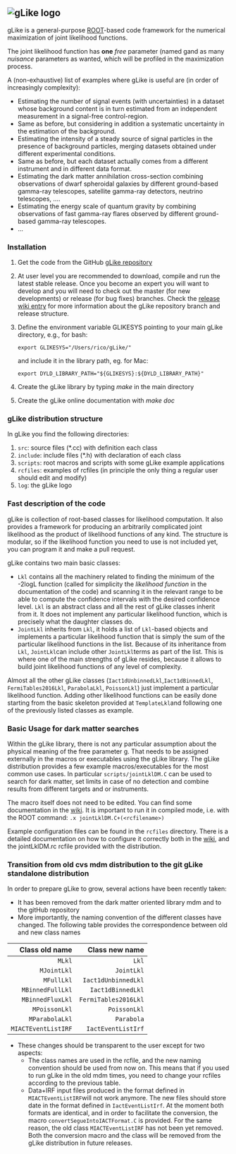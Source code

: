 ![gLike logo](https://github.com/javierrico/gLike/raw/master/logo/gLike_logo_small.png "gLike logo")
------------------------------------------------------------------------------------------------

gLike is a general-purpose [ROOT](root.cern.ch)-based code framework for the numerical maximization of joint likelihood functions.

The joint likelihood function has **one** *free* parameter (named gand as many *nuisance* parameters as wanted, which will be profiled in the  maximization process. 

A (non-exhaustive) list of examples where gLike is useful are (in order of increasingly complexity):

 - Estimating the number of signal events (with uncertainties) in a dataset whose background content is in turn estimated from an independent measurement in a signal-free control-region.
 - Same as before, but considering in addition a systematic uncertainty in the estimation of the background. 
 - Estimating the intensity of a steady source of signal particles in the presence of background particles, merging datasets obtained under different experimental conditions.
 - Same as before, but each dataset actually comes from a different instrument and in different data format.
 - Estimating the dark matter annihilation cross-section combining observations of dwarf spheroidal galaxies by different ground-based gamma-ray telescopes, satellite gamma-ray detectors, neutrino telescopes, ....
 - Estimating the energy scale of quantum gravity by combining observations of fast gamma-ray flares observed by different ground-based gamma-ray telescopes.
 - ...
 
### Installation
1. Get the code from the GitHub [gLike repository](https://github.com/javierrico/gLike)
2. At user level you are recommended to download, compile and run the latest stable release. Once you become an expert you will want to develop and you will need to check out the master (for new developments) or release (for bug fixes) branches. Check the [release wiki entry](https://github.com/javierrico/gLike/wiki/Branch-releases-log) for more information about the gLike repository branch and release structure.
3. Define the environment variable GLIKESYS pointing to your main gLike directory, e.g., for bash:

    `export GLIKESYS="/Users/rico/gLike/"`

    and include it in the library path, eg. for Mac:

      `export DYLD_LIBRARY_PATH="${GLIKESYS}:${DYLD_LIBRARY_PATH}"`
4. Create the gLike library by typing _make_ in the main directory
5. Create the gLike online documentation with _make doc_

### gLike distribution structure
In gLike you find the following directories:
1. `src`: source files (*.cc) with definition each class
2. `include`: include files (*.h) with declaration of each class 
3. `scripts`: root macros and scripts with some gLike example applications
4. `rcfiles`: examples of rcfiles (in principle the only thing a regular user should edit and modify)
5. `log`: the gLike logo

### Fast description of the code
 gLike is collection of root-based classes  for likelihood computation. It also provides a framework for producing an arbitrarily complicated joint likelihood as the product of likelihood functions of any kind. The structure is modular, so if the likelihood function you need to use is not included yet, you can program it and make a pull request.
 
gLike contains two main basic classes:
-  `Lkl` contains all the machinery related to finding the minimum of the -2logL function (called for simplicity the _likelihood function_ in the documentation of the code) and scanning it in the relevant range to be able to compute the confidence intervals with the desired confidence level. `Lkl` is an abstract class and all the rest of gLike classes inherit from it. It does not implement any particular likelihood function, which is precisely what the daughter classes do.
- `JointLkl` inherits from `Lkl`, it holds a list of `Lkl`-based objects and implements a particular likelihood function that is simply the sum of the particular likelihood functions in the list. Because of its inheritance from `Lkl`, `JointLkl`can include other `JointLkl`terms as part of the list. This is where one of the main strengths of gLike resides, because it allows to build joint likelihood functions of any level of complexity. 
 
 Almost all the other gLike classes (`Iact1dUnbinnedLkl`,`Iact1dBinnedLkl`, `FermiTables2016Lkl`, `ParabolaLkl`, `PoissonLkl`) just implement a particular likelihood function. Adding other likelihood functions can be easily done starting from the basic skeleton provided at `TemplateLkl`and following one of the previously listed classes as example.

### Basic Usage for dark matter searches
Within the gLike library, there is not any particular assumption about the physical meaning of the free parameter g. That needs to be assigned externally in the macros or executables using the gLike library.
The gLike distribution provides a few example macros/executables for the most common use cases. In particular `scripts/jointLklDM.C` can be used to search for dark matter, set limits in case of no detection and combine results from different targets and or instruments. 

The macro itself does not need to be edited. You can find some documentation in the [wiki](https://github.com/javierrico/gLike/wiki/jointLklDM.C). It is important to run it in compiled mode, i.e. with the ROOT command:
 `.x jointLklDM.C+(<rcfilename>)`

Example configuration files can be found in the `rcfiles` directory. There is a detailed documentation on how to configure it correctly both in the [wiki](https://github.com/javierrico/gLike/wiki/rc-files-for-jointLklDM.C), and the jointLklDM.rc rcfile provided with the distribution. 


### Transition from old cvs mdm distribution to the git gLike standalone distribution

In order to prepare gLike to grow, several actions have been recently taken:
- It has been removed from the dark matter oriented library mdm and to the gitHub repository
- More importantly, the naming convention of the different classes have changed. The following table provides the correspondence between old and new class names

<center>

 |Class old name| Class new name|
  |----:|-----:|
  |`MLkl`  | `Lkl` |
  |`MJointLkl`  | `JointLkl` |
  |`MFullLkl`  | `Iact1dUnbinnedLkl` |
  |`MBinnedFullLkl`  | `Iact1dBinnedLkl` |
  |`MBinnedFluxLkl`  | `FermiTables2016Lkl` |
  |`MPoissonLkl`  | `PoissonLkl` |
  |`MParabolaLkl`  | `Parabola` |
  |`MIACTEventListIRF`|`IactEventListIrf`| 

</center>

- These changes should be transparent to the user except for two aspects:
	- The class names are used in the rcfile, and the new naming convention should be used from now on. This means that if you used to run gLike in the old mdm times, you need to change your rcfiles according to the previous table.
	- Data+IRF input files produced in the format defined in `MIACTEventListIRF`will not work anymore. The new files should store date in the format defined in `IactEventListIrf`. At the moment both formats are identical, and in order to facilitate the conversion, the macro `convertSegueIntoIACTFormat.C` is provided. For the same reason, the old class `MIACTEventListIRF` has not been yet removed. Both the conversion macro and the class will be removed from the gLike distribution in future releases.
